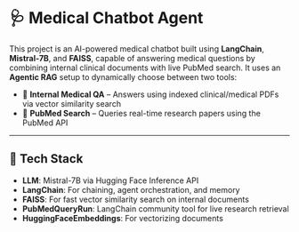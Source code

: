 # 🩺 Medical Chatbot Agent

This project is an AI-powered medical chatbot built using **LangChain**, **Mistral-7B**, and **FAISS**, capable of answering medical questions by combining internal clinical documents with live PubMed search. It uses an **Agentic RAG** setup to dynamically choose between two tools:

- 🧠 **Internal Medical QA** – Answers using indexed clinical/medical PDFs via vector similarity search
- 🔬 **PubMed Search** – Queries real-time research papers using the PubMed API

---

## 🔧 Tech Stack

- **LLM**: Mistral-7B via Hugging Face Inference API
- **LangChain**: For chaining, agent orchestration, and memory
- **FAISS**: For fast vector similarity search on internal documents
- **PubMedQueryRun**: LangChain community tool for live research retrieval
- **HuggingFaceEmbeddings**: For vectorizing documents




